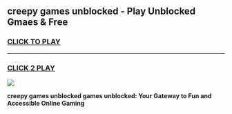 
## creepy games unblocked - Play Unblocked Gmaes & Free
<h3>
<a href="https://news.freeplayer.one?title=creepy_games_unblocked&ref=16F">CLICK TO PLAY</a></h3>
<hr>

<h3>
<a href="https://news.freeplayer.one?title=creepy_games_unblocked&ref=16F">CLICK 2 PLAY</a>
  
</h3>

<a href="https://news.freeplayer.one?title=creepy_games_unblocked&ref=16F/"><img src="https://clearcache.store/games.png"></a>


**creepy games unblocked games unblocked: Your Gateway to Fun and Accessible Online Gaming**
